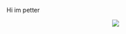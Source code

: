 Hi im petter

<p align="center">
  <a href="https://skillicons.dev">
    <img src="https://skillicons.dev/icons?i=js,ts,nodejs" />
  </a>
</p>
